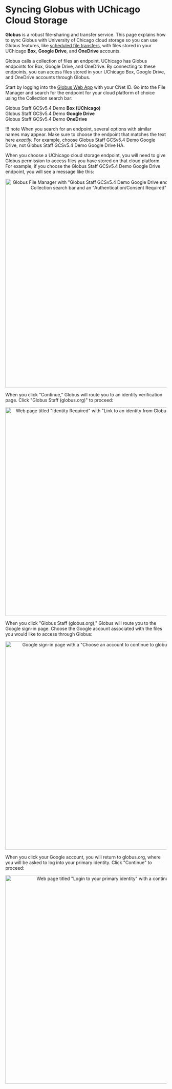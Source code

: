 # Syncing Globus with UChicago Cloud Storage

**Globus** is a robust file-sharing and transfer service. This page explains how to sync Globus with University of Chicago cloud storage so you can use Globus features, like <a href='./globus/transfer-files/#Schedule-a-File-Transfer'>scheduled file transfers</a>, with files stored in your UChicago **Box**, **Google Drive**, and **OneDrive** accounts.

Globus calls a collection of files an endpoint. UChicago has Globus endpoints for Box, Google Drive, and OneDrive. By connecting to these endpoints, you can access files stored in your UChicago Box, Google Drive, and OneDrive accounts through Globus.

Start by logging into the <a href='https://globus.rcc.uchicago.edu/' target='_blank'>Globus Web App</a> with your CNet ID. Go into the File Manager and search for the endpoint for your cloud platform of choice using the Collection search bar:

Globus Staff GCSv5.4 Demo **Box (UChicago)**<br/> 
Globus Staff GCSv5.4 Demo **Google Drive**<br/> 
Globus Staff GCSv5.4 Demo **OneDrive** 

!!! note
	When you search for an endpoint, several options with similar names may appear. Make sure to choose the endpoint that matches the text here *exactly.* For example, choose Globus Staff GCSv5.4 Demo Google Drive, not Globus Staff GCSv5.4 Demo Google Drive HA.

When you choose a UChicago cloud storage endpoint, you will need to give Globus permission to access files you have stored on that cloud platform. For example, if you choose the Globus Staff GCSv5.4 Demo Google Drive endpoint, you will see a message like this:

<p align='center'>
<img src='../../img/globus/globus-google-drive.png'
width='650'
alt='Globus File Manager with "Globus Staff GCSv5.4 Demo Google Drive endpoint" typed into the Collection search bar and an "Authentication/Consent Required" message.'/>
</p>

When you click "Continue," Globus will route you to an identity verification page. Click "Globus Staff (globus.org)" to proceed:

<p align='center'>
<img src='../../img/globus/identity-required.png'
width='650'
alt='Web page titled "Identity Required" with "Link to an identity from Globus Staff" highlighted.'/>
</p>

When you click "Globus Staff (globus.org)," Globus will route you to the Google sign-in page. Choose the Google account associated with the files you would like to access through Globus:

<p align='center'>
<img src='../../img/globus/google-sign-in.png'
width='650'
alt='Google sign-in page with a "Choose an account to continue to globus.org" message.'/>
</p>

When you click your Google account, you will return to globus.org, where you will be asked to log into your primary identity. Click "Continue" to proceed:

<p align='center'>
<img src='../../img/globus/primary-identity.png'
width='650'
alt='Web page titled "Login to your primary identity" with a continue button.'/>
</p>